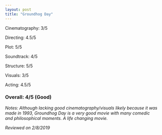 ```yaml
---
layout: post
title: "Groundhog Day"
---
```


Cinematography: 3/5

Directing: 4.5/5

Plot: 5/5

Soundtrack: 4/5

Structure: 5/5

Visuals: 3/5

Acting: 4.5/5

### Overall: 4/5 (Good)

*Notes: Although lacking good cinematography/visuals likely because it was made in 1993, Groundhog Day is a very good movie with
many comedic and philosophical moments. A life changing movie.*

*Reviewed on 2/8/2019*

